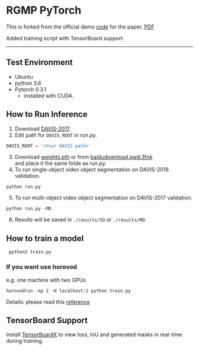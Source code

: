 # RGMP PyTorch

This is forked from the official demo [code](https://github.com/seoungwugoh/RGMP) for the paper. [PDF](http://openaccess.thecvf.com/content_cvpr_2018/CameraReady/1029.pdf)

Added training script with TensorBoard support.
___
## Test Environment
- Ubuntu 
- python 3.6
- Pytorch 0.3.1
  + installed with CUDA.



## How to Run Inference
1) Download [DAVIS-2017](https://davischallenge.org/davis2017/code.html).
2) Edit path for `DAVIS_ROOT` in run.py.
``` python
DAVIS_ROOT = '<Your DAVIS path>'
```
3) Download [weights.pth](https://www.dropbox.com/s/gt0kivrb2hlavi2/weights.pth?dl=0) or from [baidudownload,pwd:3fnk](https://pan.baidu.com/s/1bY-0HiQGfV3AljqL5QAT4g)   
and place it the same folde as run.py.
4) To run single-object video object segmentation on DAVIS-2016 validation.
``` 
python run.py
```
5) To run multi-object video object segmentation on DAVIS-2017 validation.
``` 
python run.py -MO
```
6) Results will be saved in `./results/SO` or `./results/MO`.

## How to train a model
``` python3 train.py```
### If you want use horovod
e.g. one machine with two GPUs
```
horovodrun -np 2 -H localhost:2 python train.py
```
Details: please read this [reference](https://github.com/horovod/horovod/issues/1614)


## TensorBoard Support
Install [TensorBoardX](https://github.com/lanpa/tensorboard-pytorch) to view loss, IoU and generated masks in real-time during training.


  










